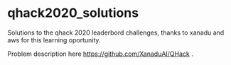 # qhack2020_solutions

Solutions to the qhack 2020 leaderbord challenges, thanks to xanadu and aws for this learning oportunity.

Problem description here https://github.com/XanaduAI/QHack .
